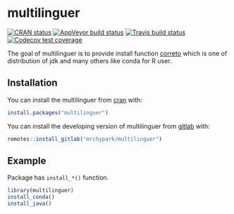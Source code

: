 
<!-- README.md is generated from README.Rmd. Please edit that file -->

# multilinguer

<!-- badges: start -->

[![CRAN
status](https://www.r-pkg.org/badges/version/multilinguer)](https://cran.r-project.org/package=multilinguer)
[![AppVeyor build
status](https://ci.appveyor.com/api/projects/status/github/mrchypark/multilinguer?branch=master&svg=true)](https://ci.appveyor.com/project/mrchypark/multilinguer)
[![Travis build
status](https://travis-ci.org/mrchypark/multilinguer.svg?branch=master)](https://travis-ci.org/mrchypark/multilinguer)
[![Codecov test
coverage](https://codecov.io/gh/mrchypark/multilinguer/branch/master/graph/badge.svg)](https://codecov.io/gh/mrchypark/multilinguer?branch=master)
<!-- badges: end -->

The goal of multilinguer is to provide install function
[correto](https://aws.amazon.com/en/corretto/) which is one of
distribution of jdk and many others like conda for R user.

## Installation

You can install the multilinguer from
[cran](https://cran.r-project.org/web/packages/multilinguer/index.html)
with:

``` r
install.packages("multilinguer")
```

You can install the developing version of multilinguer from
[gitlab](https://gitlab.com/mrchypark/multilinguer) with:

``` r
remotes::install_gitlab("mrchypark/multilinguer")
```

## Example

Package has `install_*()` function.

``` r
library(multilinguer)
install_conda()
install_java()
```
